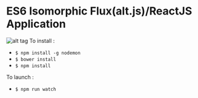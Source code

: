 # ES6 Isomorphic Flux(alt.js)/ReactJS Application


![alt tag](https://cloud.githubusercontent.com/assets/3626888/10836625/0321b664-7eb0-11e5-81ec-29e51137cc87.png)
To install :

* `$ npm install -g nodemon`
* `$ bower install`
* `$ npm install`

To launch :

* `$ npm run watch`


